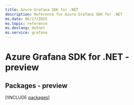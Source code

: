 ```yaml
---
title: Azure Grafana SDK for .NET
description: Reference for Azure Grafana SDK for .NET
ms.date: 06/17/2025
ms.topic: reference
ms.devlang: dotnet
ms.service: grafana
---
```

# Azure Grafana SDK for .NET - preview
## Packages - preview
[!INCLUDE [packages](grafana-index.md)]